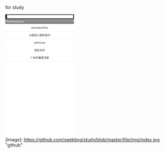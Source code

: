 
for study




![github](https://github.com/seekting/study/blob/master/file/img/index.jpg "github")   
[image]: https://github.com/seekting/study/blob/master/file/img/index.jpg "github"  


